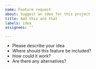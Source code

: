 ```yaml
---
name: Feature request
about: Suggest an idea for this project
title: Add this and that
labels: idea
assignees: ''

---
```


- Please describe your idea
- Where should this feature be included?
- How could it work?
- Are there any alternatives?
